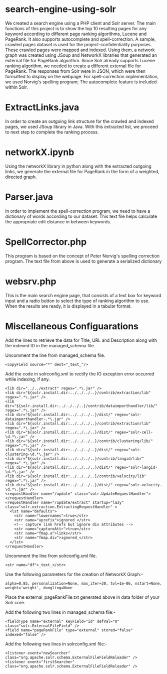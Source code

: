 # search-engine-using-solr

We created a search engine using a PHP client and Solr server. The main functions of this project is to show the top 10 resulting pages for any keyword according to different page ranking algorithms, Lucene and PageRank. It also supports autocomplete and spell-correction. A sample, crawled pages dataset is used for the project-confidentiality purposes. These crawled pages were mapped and indexed. Using them, a network graph was created using JSoup and NetworkX libraries that generated an external file for PageRank algorithm. Since Solr already supports Lucene ranking algorithm, we needed to create a different external file for PageRank. The responses from Solr were in JSON, which were then formatted to display on the webpage. For spell-correction implementation, we used Norvig's spelling program; The autocomplete feature is included within Solr.

# ExtractLinks.java

In order to create an outgoing link structure for the crawled and indexed pages, we used JSoup library in Java. With this extracted list, we proceed to next step to complete the ranking process.

# networkX.ipynb

Using the networkX library in python along with the extracted outgoing links, we generate the external file for PageRank in the form of a weighted, directed graph.

# Parser.java

In order to implement the spell-correction program, we need to have a dictionary of words according to our dataset. This text file helps calculate the appropriate edit distance in between keywords.

# SpellCorrector.php

This program is based on the concept of Peter Norvig's spelling correction program. The text file from above is used to generate a serialized dictionary

# websrv.php

This is the main search engine page, that consists of a text box for keyword input and a radio button to select the type of ranking algorithm to use. When the results are ready, it is displayed in a tabular format.

# Miscellaneous Configuarations

Add the lines to retrieve the data for Title, URL and Description along with the indexed ID in the managed_schema file.

Uncomment the line from managed_schema file.

    <copyField source="*" dest="_text_"/>

Add the code in solrconfig.xml to rectify the IO exception error occurred while indexing, if any.

    <lib dir="../../extract" regex=".*\.jar" />
    <lib dir="${solr.install.dir:../../../..}/contrib/extraction/lib" regex=".*\.jar" />
    <lib dir="${solr.install.dir:../../../..}/contrib/dataimporthandler/lib/" regex=".*\.jar" />
    <lib dir="${solr.install.dir:../../../..}/dist/" regex="solr-dataimporthandler-.*\.jar" />
    <lib dir="${solr.install.dir:../../../..}/contrib/extraction/lib" regex=".*\.jar" />
    <lib dir="${solr.install.dir:../../../..}/dist/" regex="solr-cell-\d.*\.jar" />
    <lib dir="${solr.install.dir:../../../..}/contrib/clustering/lib/" regex=".*\.jar" />
    <lib dir="${solr.install.dir:../../../..}/dist/" regex="solr-clustering-\d.*\.jar" />
    <lib dir="${solr.install.dir:../../../..}/contrib/langid/lib/" regex=".*\.jar" />
    <lib dir="${solr.install.dir:../../../..}/dist/" regex="solr-langid-\d.*\.jar" />
    <lib dir="${solr.install.dir:../../../..}/contrib/velocity/lib" regex=".*\.jar" />
    <lib dir="${solr.install.dir:../../../..}/dist/" regex="solr-velocity-\d.*\.jar" />
    <requestHandler name="/update" class="solr.UpdateRequestHandler"></requestHandler>
    <requestHandler name="/update/extract" startup="lazy" class="solr.extraction.ExtractingRequestHandler" >
      <lst name="defaults">
        <str name="lowernames">true</str>
        <str name="uprefix">ignored_</str>
        <!-- capture link hrefs but ignore div attributes -->
        <str name="captureAttr">true</str>
        <str name="fmap.a">links</str>
        <str name="fmap.div">ignored_</str>
      </lst>
    </requestHandler>

Uncomment the line from solrconfig.xml file.

    <str name="df">_text_</str>

Use the following parameters for the creation of NetworkX Graph:-

    alpha=0.85, personalization=None, max_iter=30, tol=1e-06, nstart=None, weight='weight', dangling=None

Place the external_pageRankFile.txt generated above in data folder of your Solr core.

Add the following two lines in managed_schema file:-

    <fieldType name="external" keyField="id" defVal="0" class="solr.ExternalFileField" />
    <field name="pageRankFile" type="external" stored="false" indexed="false" />

Add the following two lines in solrconfig.xml file:-
    
    <listener event="newSearcher" class="org.apache.solr.schema.ExternalFileFieldReloader" />
    <listener event="firstSearcher" class="org.apache.solr.schema.ExternalFileFieldReloader" />
